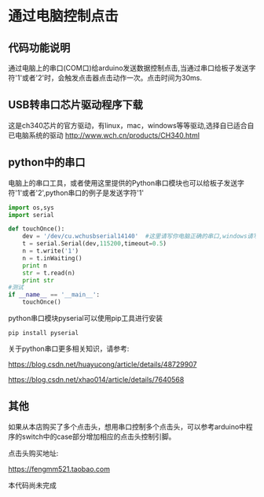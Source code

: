 # 通过电脑控制点击

## 代码功能说明

通过电脑上的串口(COM口)给arduino发送数据控制点击,当通过串口给板子发送字符'1'或者'2'时，会触发点击器点击动作一次。点击时间为30ms.

## USB转串口芯片驱动程序下载

这是ch340芯片的官方驱动，有linux，mac，windows等等驱动,选择自已适合自已电脑系统的驱动
http://www.wch.cn/products/CH340.html


## python中的串口
电脑上的串口工具，或者使用这里提供的Python串口模块也可以给板子发送字符'1'或者'2',python串口的例子是发送字符'1'

```python
import os,sys
import serial

def touchOnce():
    dev = '/dev/cu.wchusbserial14140'  #这里请写你电脑正确的串口,windows请写"COM数字"这样的端口
    t = serial.Serial(dev,115200,timeout=0.5)
    n = t.write('1')
    n = t.inWaiting()
    print n
    str = t.read(n)
    print str
#测试
if __name__ == '__main__':
    touchOnce()
```

python串口模块pyserial可以使用pip工具进行安装
```shell
pip install pyserial
```

关于python串口更多相关知识，请参考:

https://blog.csdn.net/huayucong/article/details/48729907

https://blog.csdn.net/xhao014/article/details/7640568

## 其他

如果从本店购买了多个点击头，想用串口控制多个点击头，可以参考arduino中程序的switch中的case部分增加相应的点击头控制引脚。

点击头购买地址:

https://fengmm521.taobao.com

本代码尚未完成